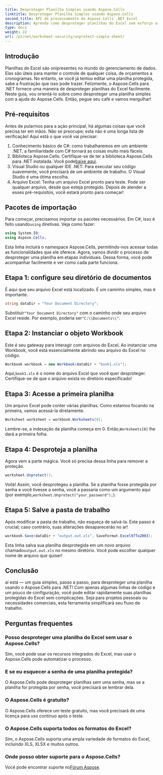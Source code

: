 ```yaml
---
title: Desproteger Planilha Simples usando Aspose.Cells
linktitle: Desproteger Planilha Simples usando Aspose.Cells
second_title: API de processamento do Aspose.Cells .NET Excel
description: Aprenda como desproteger planilhas do Excel sem esforço usando o Aspose.Cells para .NET com este tutorial passo a passo.
type: docs
weight: 22
url: /pt/net/worksheet-security/unprotect-simple-sheet/
---
```

## Introdução
Planilhas do Excel são onipresentes no mundo do gerenciamento de dados. Elas são úteis para manter o controle de qualquer coisa, de orçamentos a cronogramas. No entanto, se você já tentou editar uma planilha protegida, sabe a frustração que isso pode trazer. Felizmente, o Aspose.Cells para .NET fornece uma maneira de desproteger planilhas do Excel facilmente. Neste guia, vou orientá-lo sobre como desproteger uma planilha simples com a ajuda do Aspose.Cells. Então, pegue seu café e vamos mergulhar!
## Pré-requisitos
Antes de pularmos para a ação principal, há algumas coisas que você precisa ter em mãos. Não se preocupe; esta não é uma longa lista de verificação! Aqui está o que você vai precisar:
1. Conhecimento básico de C#: como trabalharemos em um ambiente .NET, a familiaridade com C# tornará as coisas muito mais fáceis.
2.  Biblioteca Aspose.Cells: Certifique-se de ter a biblioteca Aspose.Cells para .NET instalada. Você pode[baixe aqui](https://releases.aspose.com/cells/net/).
3. Visual Studio ou qualquer IDE .NET: Para executar seu código suavemente, você precisará de um ambiente de trabalho. O Visual Studio é uma ótima escolha.
4. Arquivo Excel: Tenha um arquivo Excel pronto para teste. Pode ser qualquer arquivo, desde que esteja protegido.
Depois de atender a esses pré-requisitos, você estará pronto para começar!
## Pacotes de importação
 Para começar, precisamos importar os pacotes necessários. Em C#, isso é feito usando`using` diretivas. Veja como fazer:
```csharp
using System.IO;
using Aspose.Cells;
```
Esta linha incluirá o namespace Aspose.Cells, permitindo-nos acessar todas as funcionalidades que ele oferece. 
Agora, vamos dividir o processo de desproteger uma planilha em etapas individuais. Dessa forma, você pode acompanhar facilmente e ver como cada parte funciona.
## Etapa 1: configure seu diretório de documentos
É aqui que seu arquivo Excel está localizado. É um caminho simples, mas é importante. 
```csharp
string dataDir = "Your Document Directory";
```
 Substituir`"Your Document Directory"` com o caminho onde seu arquivo Excel reside. Por exemplo, poderia ser`"C:\\Documents\\"`.
## Etapa 2: Instanciar o objeto Workbook
Este é seu gateway para interagir com arquivos do Excel. Ao instanciar uma Workbook, você está essencialmente abrindo seu arquivo do Excel no código.
```csharp
Workbook workbook = new Workbook(dataDir + "book1.xls");
```
 Aqui,`book1.xls` é o nome do arquivo Excel que você quer desproteger. Certifique-se de que o arquivo exista no diretório especificado!
## Etapa 3: Acesse a primeira planilha
Um arquivo Excel pode conter várias planilhas. Como estamos focando na primeira, vamos acessá-la diretamente.
```csharp
Worksheet worksheet = workbook.Worksheets[0];
```
 Lembre-se, a indexação da planilha começa em 0. Então,`Worksheets[0]` lhe dará a primeira folha.
## Etapa 4: Desproteja a planilha
Agora vem a parte mágica. Você só precisa dessa linha para remover a proteção.
```csharp
worksheet.Unprotect();
```
 Voilà! Assim, você desprotegeu a planilha. Se a planilha fosse protegida por senha e você tivesse a senha, você a passaria como um argumento aqui (por exemplo,`worksheet.Unprotect("your_password");`).
## Etapa 5: Salve a pasta de trabalho
Após modificar a pasta de trabalho, não esqueça de salvá-la. Este passo é crucial; caso contrário, suas alterações desaparecerão no ar!
```csharp
workbook.Save(dataDir + "output.out.xls", SaveFormat.Excel97To2003);
```
 Esta linha salva sua planilha desprotegida em um novo arquivo chamado`output.out.xls` no mesmo diretório. Você pode escolher qualquer nome de arquivo que quiser!
## Conclusão
aí está — um guia simples, passo a passo, para desproteger uma planilha usando o Aspose.Cells para .NET! Com apenas algumas linhas de código e um pouco de configuração, você pode editar rapidamente suas planilhas protegidas do Excel sem complicações. Seja para projetos pessoais ou necessidades comerciais, esta ferramenta simplificará seu fluxo de trabalho.
## Perguntas frequentes
### Posso desproteger uma planilha do Excel sem usar o Aspose.Cells?
Sim, você pode usar os recursos integrados do Excel, mas usar o Aspose.Cells pode automatizar o processo.
### E se eu esquecer a senha de uma planilha protegida?
O Aspose.Cells pode desproteger planilhas sem uma senha, mas se a planilha for protegida por senha, você precisará se lembrar dela.
### O Aspose.Cells é gratuito?
O Aspose.Cells oferece um teste gratuito, mas você precisará de uma licença para uso contínuo após o teste.
### O Aspose.Cells suporta todos os formatos do Excel?
Sim, o Aspose.Cells suporta uma ampla variedade de formatos do Excel, incluindo XLS, XLSX e muitos outros. 
### Onde posso obter suporte para o Aspose.Cells?
 Você pode encontrar suporte no[Fórum Aspose](https://forum.aspose.com/c/cells/9).
